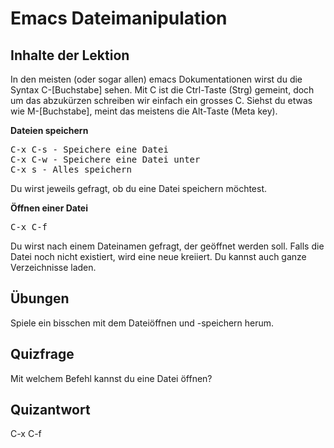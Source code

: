# Emacs Dateimanipulation

## Inhalte der Lektion

In den meisten (oder sogar allen) emacs Dokumentationen wirst du die Syntax C-[Buchstabe] sehen. Mit C ist die Ctrl-Taste (Strg) gemeint, doch um das abzukürzen schreiben wir einfach ein grosses C. Siehst du etwas wie M-[Buchstabe], meint das meistens die Alt-Taste (Meta key).

<b>Dateien speichern</b>

<pre>
C-x C-s - Speichere eine Datei
C-x C-w - Speichere eine Datei unter
C-x s - Alles speichern
</pre>

Du wirst jeweils gefragt, ob du eine Datei speichern möchtest.

<b>Öffnen einer Datei</b>

<pre>
C-x C-f
</pre>

Du wirst nach einem Dateinamen gefragt, der geöffnet werden soll. Falls die Datei noch nicht existiert, wird eine neue kreiiert. Du kannst auch ganze Verzeichnisse laden.

## Übungen

Spiele ein bisschen mit dem Dateiöffnen und -speichern herum.

## Quizfrage

Mit welchem Befehl kannst du eine Datei öffnen?

## Quizantwort

C-x C-f
